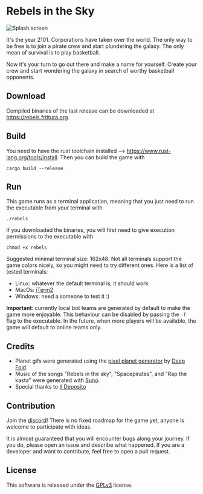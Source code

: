 # Rebels in the Sky

![Splash screen](demo/demo.gif)

It's the year 2101. Corporations have taken over the world.
The only way to be free is to join a pirate crew and start plundering the galaxy. The only mean of survival is to play basketball.

Now it's your turn to go out there and make a name for yourself. Create your crew and start wondering the galaxy in search of worthy basketball opponents.

## Download

Compiled binaries of the last release can be downloaded at https://rebels.frittura.org.

## Build

You need to have the rust toolchain installed --> https://www.rust-lang.org/tools/install. Then you can build the game with

`cargo build --release`

## Run

This game runs as a terminal application, meaning that you just need to run the executable from your terminal with

`./rebels`

If you downloaded the binaries, you will first need to give execution permissions to the executable with

`chmod +x rebels`

Suggested minimal terminal size: 162x48. Not all terminals support the game colors nicely, so you might need to try different ones. Here is a list of tested terminals:

-   Linux: whatever the default terminal is, it should work
-   MacOs: [iTerm2](https://iterm2.com/)
-   Windows: need a someone to test it :)

**Important**: currently local bot teams are generated by default to make the game more enjoyable. This behaviour can be disabled by passing the `-f` flag to the executable. In the future, when more players will be available, the game will default to online teams only.

## Credits

-   Planet gifs were generated using the [pixel planet generator](https://deep-fold.itch.io/pixel-planet-generator) by [Deep Fold](https://deep-fold.itch.io/).
-   Music of the songs "Rebels in the sky", "Spacepirates", and "Rap the kasta" were generated with [Suno](https://app.suno.ai/).
-   Special thanks to [Il Deposito](https://www.ildeposito.org)

## Contribution

Join the [discord](https://discord.gg/ebjp33UrrV)! There is no fixed roadmap for the game yet, anyone is welcome to participate with ideas.

It is almost guaranteed that you will encounter bugs along your journey. If you do, please open an issue and describe what happened. If you are a developer and want to contribute, feel free to open a pull request.

## License

This software is released under the [GPLv3](https://www.gnu.org/licenses/gpl-3.0.en.html) license.
